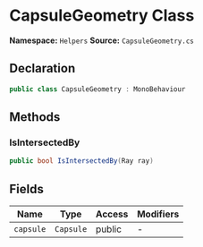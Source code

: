 # CapsuleGeometry Class

**Namespace:** `Helpers`
**Source:** `CapsuleGeometry.cs`

## Declaration

```csharp
public class CapsuleGeometry : MonoBehaviour
```

## Methods

### IsIntersectedBy

```csharp
public bool IsIntersectedBy(Ray ray)
```

## Fields

| Name | Type | Access | Modifiers |
|------|------|--------|-----------|
| `capsule` | `Capsule` | public | - |

